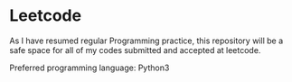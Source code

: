 # Leetcode

As I have resumed regular Programming practice, this repository will be a safe space for all of my codes submitted and accepted at leetcode.

Preferred programming language: Python3
